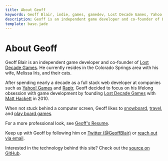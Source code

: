 ```yaml
---
title: About Geoff
keywords: Geoff Blair, indie, games, gamedev, Lost Decade Games, Yahoo!, Raptr, snowboarding, full stack web developer, html5, css3, javascript
description: Geoff is an independent game developer and co-founder of Lost Decade Games.
template: base.jade
---
```

# About Geoff

Geoff Blair is an independent game developer and co-founder of [Lost Decade Games][1]. He currently resides in the Colorado Springs area with his wife, Melissa Iris, and their cats.

After spending nearly a decade as a full stack web developer at companies such as [Yahoo! Games][4] and [Raptr][5], Geoff decided to focus on his lifelong obsession with game development by founding [Lost Decade Games][1] with [Matt Hackett][6] in 2010.

When not stuck behind a computer screen, Geoff likes to [snowboard][7], [travel][10], and [play board games][11].

For a more professional look, see [Geoff's Resume][9].

Keep up with Geoff by following him on [Twitter (@GeoffBlair)][2] or [reach out via email][3].

Interested in the technology behind this site? Check out the [source on GitHub][8].

[1]: http://www.lostdecadegames.com
[2]: https://twitter.com/geoffblair
[3]: mailto:geoff@lostdecadegames.com
[4]: http://games.yahoo.com/
[5]: http://raptr.com/
[6]: https://twitter.com/richtaur
[7]: http://youtu.be/jr2jaxn9Ups?t=2m46s
[8]: https://github.com/geoffb/www.geoffblair.com
[9]: /resume/
[10]: /blog/new-zealand-2014-day-1/
[11]: https://twitter.com/geoffblair/status/359399279296667648
